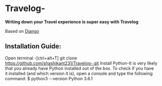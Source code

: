 # Travelog- 
**Writing down your Travel experience is super easy with Travelog**


Based on
[Django](https://docs.djangoproject.com/en/3.1/)

## Installation Guide:
Open terminal -[ctrl+alt+T]
git clone https://github.com/shashikant231/Travelog-.git
Install Python-It is very likely that you already have Python installed out of the box. To check if you have it installed (and which version it is), open a console and type the following command:
$ python3 --version
Python 3.6.1
